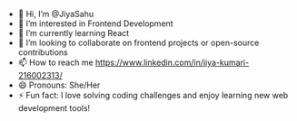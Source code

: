 - 👋 Hi, I’m @JiyaSahu
- 👀 I’m interested in Frontend Development
- 🌱 I’m currently learning React
- 💞️ I’m looking to collaborate on frontend projects or open-source contributions
- 📫 How to reach me https://www.linkedin.com/in/jiya-kumari-216002313/
- 😄 Pronouns: She/Her
- ⚡ Fun fact:  I love solving coding challenges and enjoy learning new web development tools!

<!---
JiyaSahu/JiyaSahu is a ✨ special ✨ repository because its `README.md` (this file) appears on your GitHub profile.
You can click the Preview link to take a look at your changes.
--->

